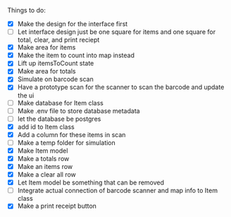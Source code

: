 Things to do:

 - [x] Make the design for the interface first
 - [ ] Let interface design just be one square for items and one square for total, clear, and print reciept
 - [x] Make area for items
 - [x] Make the item to count into map instead
 - [x] Lift up itemsToCount state
 - [x] Make area for totals
 - [x] Simulate on barcode scan
 - [x] Have a prototype scan for the scanner to scan the barcode and update the ui
 - [ ] Make database for Item class
 - [ ] Make .env file to store database metadata
 - [ ] let the database be postgres
 - [x] add id to Item class
 - [x] Add a column for these items in scan
 - [ ] Make a temp folder for simulation
 - [x] Make Item model
 - [x] Make a totals row
 - [x] Make an items row
 - [x] Make a clear all row
 - [x] Let Item model be something that can be removed
 - [ ] Integrate actual connection of barcode scanner and map info to Item class
 - [x] Make a print receipt button
